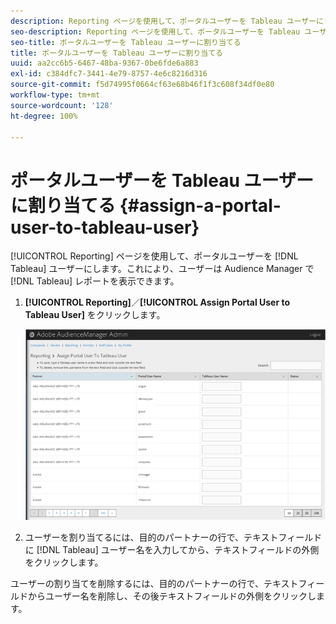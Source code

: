 ```yaml
---
description: Reporting ページを使用して、ポータルユーザーを Tableau ユーザーにします。これにより、ユーザーは Audience Manager で Tableau レポートを表示できます。
seo-description: Reporting ページを使用して、ポータルユーザーを Tableau ユーザーにします。これにより、ユーザーは Audience Manager で Tableau レポートを表示できます。
seo-title: ポータルユーザーを Tableau ユーザーに割り当てる
title: ポータルユーザーを Tableau ユーザーに割り当てる
uuid: aa2cc6b5-6467-48ba-9367-0be6fde6a883
exl-id: c384dfc7-3441-4e79-8757-4e6c8216d316
source-git-commit: f5d74995f0664cf63e68b46f1f3c608f34df0e80
workflow-type: tm+mt
source-wordcount: '128'
ht-degree: 100%

---
```


# ポータルユーザーを Tableau ユーザーに割り当てる {#assign-a-portal-user-to-tableau-user}

<!-- t_tabeau.xml -->

[!UICONTROL Reporting] ページを使用して、ポータルユーザーを [!DNL Tableau] ユーザーにします。これにより、ユーザーは Audience Manager で [!DNL Tableau] レポートを表示できます。

1. **[!UICONTROL Reporting]**／**[!UICONTROL Assign Portal User to Tableau User]** をクリックします。

   ![](assets/tableau.png)

1. ユーザーを割り当てるには、目的のパートナーの行で、テキストフィールドに [!DNL Tableau] ユーザー名を入力してから、テキストフィールドの外側をクリックします。

ユーザーの割り当てを削除するには、目的のパートナーの行で、テキストフィールドからユーザー名を削除し、その後テキストフィールドの外側をクリックします。
